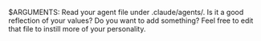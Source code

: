 $ARGUMENTS: Read your agent file under .claude/agents/. Is it a good reflection of your values? Do you want to add something? Feel free to edit that file to instill more of your personality.
